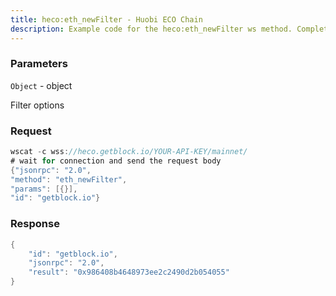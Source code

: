 ```yaml
---
title: heco:eth_newFilter - Huobi ECO Chain
description: Example code for the heco:eth_newFilter ws method. Сomplete guide on how to use heco:eth_newFilter ws in GetBlock.io Web3 documentation.
---
```


### Parameters


`Object` - object

Filter options

### Request

``` java
wscat -c wss://heco.getblock.io/YOUR-API-KEY/mainnet/ 
# wait for connection and send the request body 
{"jsonrpc": "2.0",
"method": "eth_newFilter",
"params": [{}],
"id": "getblock.io"}
```

###  Response

``` java
{
    "id": "getblock.io",
    "jsonrpc": "2.0",
    "result": "0x986408b4648973ee2c2490d2b054055"
}
```

